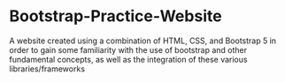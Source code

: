 # Bootstrap-Practice-Website
A website created using a combination of HTML, CSS, and Bootstrap 5 in order to gain some familiarity with the use of bootstrap and other fundamental concepts, as well as the integration of these various libraries/frameworks
